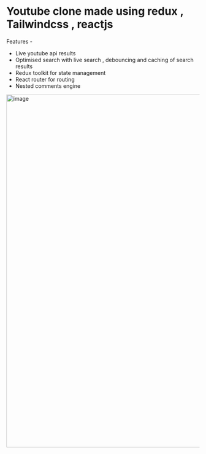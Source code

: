 # Youtube clone made using redux , Tailwindcss , reactjs
Features -
- Live youtube api results
- Optimised search with live search , debouncing and caching of search results
- Redux toolkit for state management
- React router for routing
- Nested comments engine

<img width="919" alt="image" src="https://user-images.githubusercontent.com/36508048/229698045-4397c83c-8ba1-4c41-a68e-f849bd5510de.png">

